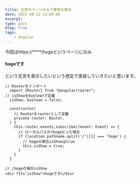 ```yaml
---
title: 任意のページのみで要素を表示
date: 2021-08-12 13:00:00
excerpt:
type: post
blog: true
tags:
    - Angular
---
```


今回はhttps://****/hogeというページにのみ
#### hogeです
という文言を表示したいという想定で実装していきたいと思います。

```
// Routerをインポート
  import {Router} from "@angular/router";
// isShowをbooleanで定義
  isShow: boolean = false;

  constructor(
    // Routerをrouterとして定義
    private router: Router,
  ) {
    this.router.events.subscribe((event: Event) => {
      // ローカルパスが/hogeだった場合
      if (location.pathname.split('/')[1] === ‘hoge') {
        // hogeの場合isShowはtrue
        this.isShow = true;
      }
    }
  }
```

```
// /hogeの場合isShow
<div *If="isShow">hogeです</div>
```